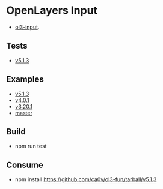 # OpenLayers Input
* [ol3-input](https://github.com/ca0v/ol3-input).

## Tests

* [v5.1.3](https://rawgit.com/ca0v/ol3-input/v5.1.3/loaders/tests.html)

## Examples

* [v5.1.3](https://rawgit.com/ca0v/ol3-input/v5.1.3/loaders/examples.html)
* [v4.0.1](https://rawgit.com/ca0v/ol3-input/v4.0.1/rawgit.html)
* [v3.20.1](https://rawgit.com/ca0v/ol3-input/v3.20.1/rawgit.html)
* [master](https://rawgit.com/ca0v/ol3-input/master/rawgit.html)

## Build

* npm run test

## Consume

* npm install https://github.com/ca0v/ol3-fun/tarball/v5.1.3
